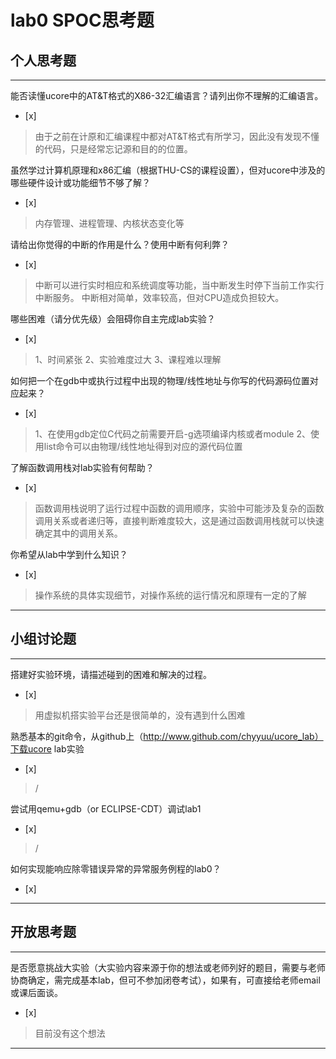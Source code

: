 # lab0 SPOC思考题

## 个人思考题

---

能否读懂ucore中的AT&T格式的X86-32汇编语言？请列出你不理解的汇编语言。
- [x]  

>  由于之前在计原和汇编课程中都对AT&T格式有所学习，因此没有发现不懂的代码，只是经常忘记源和目的的位置。

虽然学过计算机原理和x86汇编（根据THU-CS的课程设置），但对ucore中涉及的哪些硬件设计或功能细节不够了解？
- [x]  

>   内存管理、进程管理、内核状态变化等

请给出你觉得的中断的作用是什么？使用中断有何利弊？
- [x]  

> 中断可以进行实时相应和系统调度等功能，当中断发生时停下当前工作实行中断服务。
  中断相对简单，效率较高，但对CPU造成负担较大。

哪些困难（请分优先级）会阻碍你自主完成lab实验？
- [x]  

> 1、时间紧张
  2、实验难度过大
  3、课程难以理解

如何把一个在gdb中或执行过程中出现的物理/线性地址与你写的代码源码位置对应起来？
- [x]  

> 1、在使用gdb定位C代码之前需要开启-g选项编译内核或者module
  2、使用list命令可以由物理/线性地址得到对应的源代码位置

了解函数调用栈对lab实验有何帮助？
- [x]  

> 函数调用栈说明了运行过程中函数的调用顺序，实验中可能涉及复杂的函数调用关系或者递归等，直接判断难度较大，这是通过函数调用栈就可以快速确定其中的调用关系。

你希望从lab中学到什么知识？
- [x]  

>   操作系统的具体实现细节，对操作系统的运行情况和原理有一定的了解

---

## 小组讨论题

---

搭建好实验环境，请描述碰到的困难和解决的过程。
- [x]  

> 用虚拟机搭实验平台还是很简单的，没有遇到什么困难

熟悉基本的git命令，从github上（http://www.github.com/chyyuu/ucore_lab）下载ucore lab实验
- [x]  

> /

尝试用qemu+gdb（or ECLIPSE-CDT）调试lab1
- [x]  

> /

如何实现能响应除零错误异常的异常服务例程的lab0？
- [x]  

> 

---

## 开放思考题

---

是否愿意挑战大实验（大实验内容来源于你的想法或老师列好的题目，需要与老师协商确定，需完成基本lab，但可不参加闭卷考试），如果有，可直接给老师email或课后面谈。
- [x]  

>  目前没有这个想法

---
